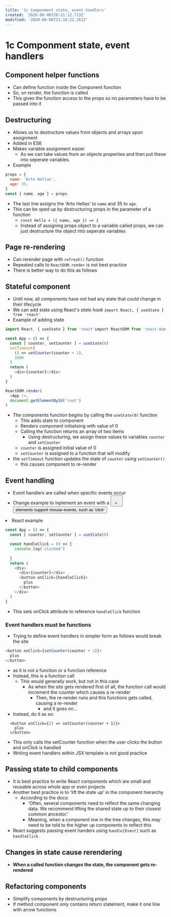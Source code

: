 ```yaml
---
title: '1c Componment state, event handlers'
created: '2020-06-06T20:21:12.713Z'
modified: '2020-06-06T21:18:22.261Z'
---
```


# 1c Componment state, event handlers

## Component helper functions
* Can define function inside the Component function
* So, on render, the function is called
* This gives the function access to the props so no parameters have to be passed into it

## Destructuring
* Allows us to destructure values from objects and arrays upon assignment
* Added in ES6
* Makes variable assignment easier
  * As we can take values from an objects properties and then put these into seperate variables.
* Example
```js
props = {
  name: 'Arto Hellas',
  age: 35,
}
const { name, age } = props
```
* The last line assigns the 'Arto Hellas' to `name` and 35 to `age`.
* This can be sped up by destructuring props in the parameter of a function
  * `const Hello = ({ name, age }) => {`
  * Instead of assigning props object to a variable called props, we can just destructure the object into seperate variables

## Page re-rendering
* Can rerender page with `refresh()` function
* Repeated calls to `ReactDOM.render` is not best practice
* There is better way to do this as follows

## Stateful component
* Until now, all components have not had any state that could change in their lifecycle
* We can add state using React's *state hook*
  `import React, { useState } from 'react'`
* Example of adding state
```js
import React, { useState } from 'react'import ReactDOM from 'react-dom'

const App = () => {
  const [ counter, setCounter ] = useState(0)
  setTimeout(
    () => setCounter(counter + 1),
    1000
  )
  return (
    <div>{counter}</div>
  )
}

ReactDOM.render(
  <App />, 
  document.getElementById('root')
)
```
* The components function begins by calling the `useState(0)` function
  * This adds state to component
  * Renders component initialising with value of 0
  * Calling the function returns an array of two items
    * Using destructuring, we assign these values to variables `counter` and `setCounter`
  * `counter` is assigned initial value of 0
  * `setCounter` is assigned to a function that will modify 
* the `setTimeout` function updates the state of `counter` using `setCounter()`
  * this causes component to re-render

## Event handling
* Event handlers are called when specific events occur
* Change example to inplement an event with a  <button>
  * <button> elements support mouse-events, such as 'click'
* React example
```js
const App = () => {
  const [ counter, setCounter ] = useState(0)

  const handleClick = () => {
    console.log('clicked')
  
  }
  return (
    <div>
      <div>{counter}</div>
      <button onClick={handleClick}>
        plus
      </button>
    </div>
  )
}
```
* This sets onClick attribute to reference `handleClick` function

### Event handlers must be functions
* Trying to define event handlers in simpler form as follows would break the site
```js
<button onClick={setCounter(counter + 1)}> 
  plus
</button>
```
  * as it is not a function or a function reference
  * Instead, this is a function call
    * This would generally work, but not in this case
      * As when the site gets rendered first of all, the function call would increment the counter which causes a re-render
        * Then, the re-render runs and this functions gets called, causing a re-render
          * and it goes on...
  * Instead, do it as so:
  ```
    <button onClick={() => setCounter(counter + 1)}> 
      plus
    </button>
  ```
  * This only calls the setCounter function when the user clicks the button and onClick is handled
  * Writing event handlers within JSX template is not good practice

## Passing state to child components
* It is best practice to write React components which are small and reusable across whole app or even projects
* Another best practice is to 'lift the state up' in the component hierarchy
  * According to the docs:
    * 'Often, several components need to reflect the same changing data. We recommend lifting the shared state up to their closest common ancestor.'
    * Meaning, when a component low in the tree changes, this may need to be told to the higher up components to reflect this
* React suggests passing event handers using `handle[Event]` such as `handleClick`

## Changes in state cause rerendering
* **When a called function changes the state, the component gets re-rendered**

## Refactoring components
* Simplify components by destructuring props
* If method component only contains return statement, make it one line with arrow functions




    
